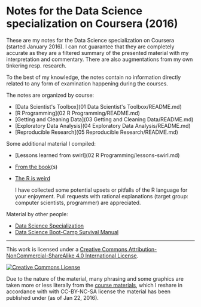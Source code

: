 # Notes for the Data Science specialization on Coursera (2016)

These are my notes for the Data Science specialization on Coursera (started January 2016).
I can not guarantee that they are completely accurate as they are a filtered
summary of the presented material with my interpretation and commentary.
There are also augmentations from my own tinkering resp. research.

To the best of my knowledge, the notes contain no information directly
related to any form of examination happening during the courses.

The notes are organized by course:

 * [Data Scientist's Toolbox](01 Data Scientist's Toolbox/README.md)
 * [R Programming](02 R Programming/README.md)
 * [Getting and Cleaning Data](03 Getting and Cleaning Data/README.md)
 * [Exploratory Data Analysis](04 Exploratory Data Analysis/README.md)
 * [Reproducible Research](05 Reproducible Research/README.md)

Some additional material I compiled:

 * [Lessons learned from swirl](02 R Programming/lessons-swirl.md)
 * [From the book](from-the-book.md)(s)
 * [The R is weird](the-r-is-weird.md)

    I have collected some potential upsets or pitfalls of the R language for your enjoyment.
    Pull requests with rational explanations (target group: computer scientists, programmer)
    are appreciated.
    
Material by other people:

 * [Data Science Specialization](http://datasciencespecialization.github.io/)
 * [Data Science Boot-Camp Survival Manual](https://www.gitbook.com/book/gdhorne/data-science-boot-camp-survival-manual/details)

---

This work is licensed under a <a rel="license" href="http://creativecommons.org/licenses/by-nc-sa/4.0/">Creative Commons Attribution-NonCommercial-ShareAlike 4.0 International License</a>.

<a rel="license" href="http://creativecommons.org/licenses/by-nc-sa/4.0/"><img alt="Creative Commons License" style="border-width:0;" src="https://i.creativecommons.org/l/by-nc-sa/4.0/88x31.png" /></a>

Due to the nature of the material, many phrasing and some graphics are taken more
or less literally from the
  [course materials](https://github.com/DataScienceSpecialization/courses),
which I reshare in accordance with with CC-BY-NC-SA license the material has
been published under (as of Jan 22, 2016).
